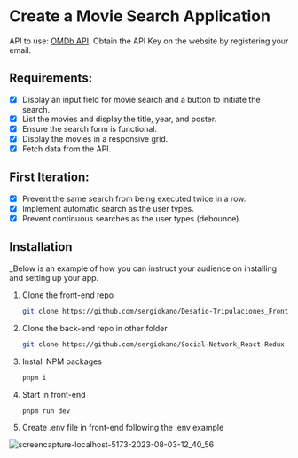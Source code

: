 # Create a Movie Search Application

API to use: [OMDb API](https://www.omdbapi.com/). Obtain the API Key on the website by registering your email.

## Requirements:

- [x] Display an input field for movie search and a button to initiate the search.
- [x] List the movies and display the title, year, and poster.
- [x] Ensure the search form is functional.
- [x] Display the movies in a responsive grid.
- [x] Fetch data from the API.

## First Iteration:

- [x] Prevent the same search from being executed twice in a row.
- [x] Implement automatic search as the user types.
- [x] Prevent continuous searches as the user types (debounce).

## Installation

\_Below is an example of how you can instruct your audience on installing and setting up your app.

1. Clone the front-end repo
   ```sh
   git clone https://github.com/sergiokano/Desafio-Tripulaciones_Frontend
   ```
2. Clone the back-end repo in other folder
   ```sh
   git clone https://github.com/sergiokano/Social-Network_React-Redux
   ```
3. Install NPM packages
   ```sh
   pnpm i
   ```
4. Start in front-end

   ```sh
   pnpm run dev
   ```
   
5. Create .env file in front-end following the .env example


![screencapture-localhost-5173-2023-08-03-12_40_56](https://github.com/sergiokano/Movie-search/assets/113986570/921b251b-4a7b-4b61-bbf9-3c39af37dca1)
